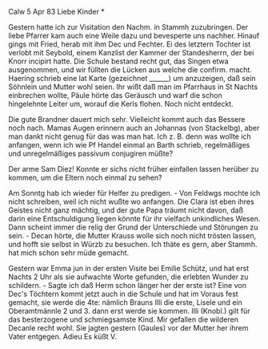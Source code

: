  Calw 5 Apr 83
Liebe Kinder <M>*

Gestern hatte ich zur Visitation den Nachm. in Stammh zuzubringen. Der liebe Pfarrer kam auch eine Weile dazu und bevesperte uns nachher. Hinauf gings mit Fried, herab mit ihm Dec und Fechter. Ei des letztern Tochter ist verlobt mit Seybold, einem Kanzlist der Kammer der Standesherrn, der bei Knorr incipirt hatte. Die Schule bestand recht gut, das Singen etwa ausgenommen, und wir füllten die Lücken aus welche die confirm. macht. Haering schrieb eine lat Karte (gezeichnet ______) um anzuzeigen, daß sein Söhnlein und Mutter wohl seien. Ihr wißt daß man im Pfarrhaus in St Nachts einbrechen wollte, Päule hörte das Geräusch und warf die schon hingelehnte Leiter um, worauf die Kerls flohen. Noch nicht entdeckt.

Die gute Brandner dauert mich sehr. Vielleicht kommt auch das Bessere noch nach. Mamas Augen erinnern auch an Johannas (von Stackelbg), aber man dankt nicht genug für das was man hat. Ich z. B. denn was wollte ich anfangen, wenn ich wie Pf Handel einmal an Barth schrieb, regelmäßiges und unregelmäßiges passivum conjugiren müßte?

Der arme Sam Diez! Konnte er sichs nicht früher einfallen lassen herüber zu kommen, um die Eltern noch einmal zu sehen?

Am Sonntg hab ich wieder für Helfer zu predigen. - Von Feldwgs mochte ich nicht schreiben, weil ich nicht wußte wo anfangen. Die Clara ist eben ihres Geistes nicht ganz mächtig, und der gute Papa träumt nicht davon, daß darin eine Entschuldigung liegen könnte für ihr vielfach unkindliches Wesen. Dann scheint immer die relig der Grund der Unterschiede und Störungen zu sein. - Decan hörte, die Mutter Krauss wolle sich noch nicht trösten lassen, und hofft sie selbst in Würzb zu besuchen. Ich thäte es gern, aber Stammh. hat mich schon sehr müde gemacht.

Gestern war Emma jun in der ersten Visite bei Emilie Schütz, und hat erst Nachts 2 Uhr als sie aufwachte Worte gefunden, die erlebten Wunder zu schildern. - Sagte ich daß Herm schon länger her der erste ist? Eine von Dec's Töchtern kommt jetzt auch in die Schule und hat im Voraus fest gemacht, sie werde die 4te: nämlich Brauns Illi die erste, Lisele und ein Oberamtmännle 2 und 3. dann erst werde sie kommen. Illi (Knobl.) gilt für das besterzogene und schmiegsamste Kind. Mir gefallen die wilderen Decanle recht wohl. Sie jagten gestern (Gaules) vor der Mutter her ihrem Vater entgegen. Adieu
 Es küßt V.
